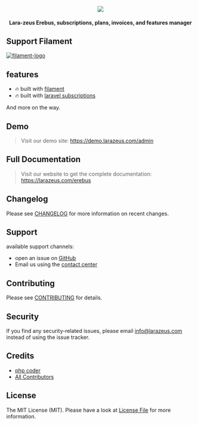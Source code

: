 <p align="center">
<a href="https://larazeus.com"><img src="https://larazeus.com/images/erebus-banner.png?v=1" /></a>
</p>

<h4 align="center">Lara-zeus Erebus, subscriptions, plans, invoices, and features manager</h4>

## Support Filament

<a href="https://github.com/sponsors/danharrin">
<img alt="filament-logo" src="https://larazeus.com/images/filament-sponsor-banner.png">
</a>

## features
- 🔥 built with [filament](https://filamentadmin.com)
- 🔥 built with [laravel subscriptions](https://github.com/still-code/laravel-subscriptions)

And more on the way.

## Demo

> Visit our demo site: https://demo.larazeus.com/admin


## Full Documentation

> Visit our website to get the complete documentation: https://larazeus.com/erebus

## Changelog

Please see [CHANGELOG](CHANGELOG.md) for more information on recent changes.

## Support
available support channels:

* open an issue on [GitHub](https://github.com/lara-zeus/erebus/issues)
* Email us using the [contact center](https://larazeus.com/contact-us)

## Contributing

Please see [CONTRIBUTING](CONTRIBUTING.md) for details.

## Security

If you find any security-related issues, please email info@larazeus.com instead of using the issue tracker.

## Credits

-   [php coder](https://github.com/atmonshi)
-   [All Contributors](../../contributors)

## License

The MIT License (MIT). Please have a look at [License File](LICENSE.md) for more information.
